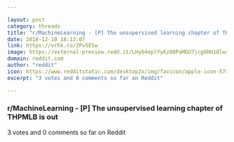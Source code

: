 ```yaml
---

layout: post
category: threads
title: "r/MachineLearning - [P] The unsupervised learning chapter of THPMLB is out"
date: 2018-12-10 18:13:07
link: https://vrhk.co/2PvSESw
image: https://external-preview.redd.it/LHyO4eplYyKzO0PaMGU7jcgUHU1Qlws4l3vadyFSQqw.jpg?auto=webp&s=2a1c1842e979d3a80ce55f0c8efb3317fa0da957
domain: reddit.com
author: "reddit"
icon: https://www.redditstatic.com/desktop2x/img/favicon/apple-icon-57x57.png
excerpt: "3 votes and 0 comments so far on Reddit"

---
```


### r/MachineLearning - [P] The unsupervised learning chapter of THPMLB is out

3 votes and 0 comments so far on Reddit